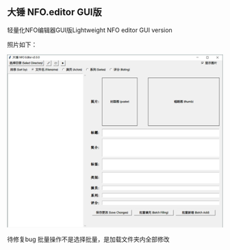 
## 大锤 NFO.editor GUI版
轻量化NFO编辑器GUI版Lightweight NFO editor GUI version


照片如下：


<center><img src="https://github.com/cgkings/NFO.Editor/blob/main/pic/v2.0.0.jpg" alt="主菜单" /></center>

待修复bug
批量操作不是选择批量，是加载文件夹内全部修改
